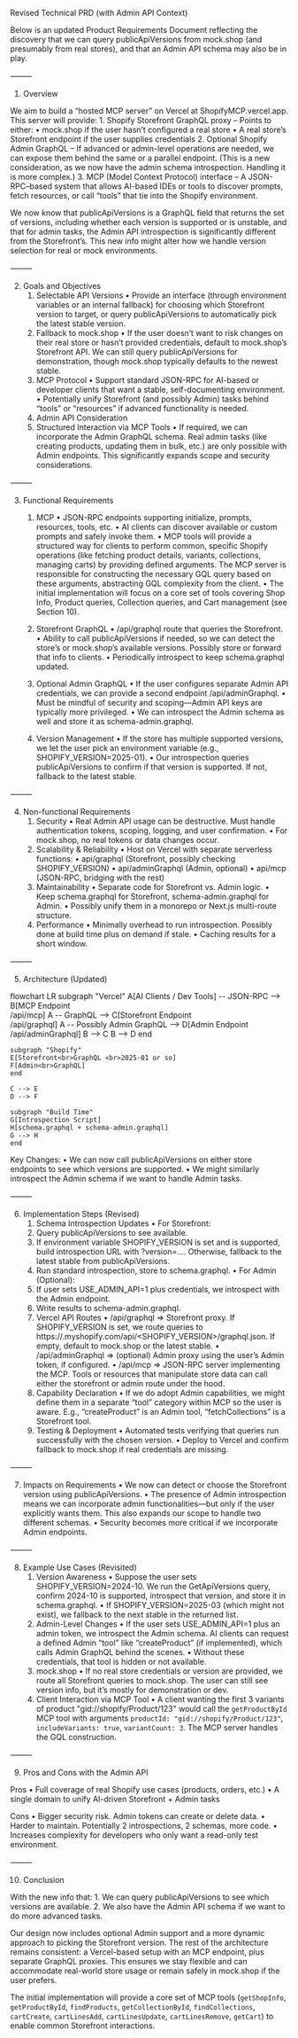 Revised Technical PRD (with Admin API Context)

Below is an updated Product Requirements Document reflecting the discovery that we can query publicApiVersions from mock.shop (and presumably from real stores), and that an Admin API schema may also be in play.

⸻

1. Overview

We aim to build a “hosted MCP server” on Vercel at ShopifyMCP.vercel.app. This server will provide:
	1.	Shopify Storefront GraphQL proxy – Points to either:
	•	mock.shop if the user hasn’t configured a real store
	•	A real store’s Storefront endpoint if the user supplies credentials
	2.	Optional Shopify Admin GraphQL – If advanced or admin-level operations are needed, we can expose them behind the same or a parallel endpoint. (This is a new consideration, as we now have the admin schema introspection. Handling it is more complex.)
	3.	MCP (Model Context Protocol) interface – A JSON-RPC–based system that allows AI-based IDEs or tools to discover prompts, fetch resources, or call “tools” that tie into the Shopify environment.

We now know that publicApiVersions is a GraphQL field that returns the set of versions, including whether each version is supported or is unstable, and that for admin tasks, the Admin API introspection is significantly different from the Storefront’s. This new info might alter how we handle version selection for real or mock environments.

⸻

2. Goals and Objectives
	1.	Selectable API Versions
	•	Provide an interface (through environment variables or an internal fallback) for choosing which Storefront version to target, or query publicApiVersions to automatically pick the latest stable version.
	2.	Fallback to mock.shop
	•	If the user doesn’t want to risk changes on their real store or hasn’t provided credentials, default to mock.shop’s Storefront API. We can still query publicApiVersions for demonstration, though mock.shop typically defaults to the newest stable.
	3.	MCP Protocol
	•	Support standard JSON-RPC for AI-based or developer clients that want a stable, self-documenting environment.
	•	Potentially unify Storefront (and possibly Admin) tasks behind “tools” or “resources” if advanced functionality is needed.
	4.	Admin API Consideration
	5.	Structured Interaction via MCP Tools
	•	If required, we can incorporate the Admin GraphQL schema. Real admin tasks (like creating products, updating them in bulk, etc.) are only possible with Admin endpoints. This significantly expands scope and security considerations.

⸻

3. Functional Requirements
	1.	MCP
	•	JSON-RPC endpoints supporting initialize, prompts, resources, tools, etc.
	•	AI clients can discover available or custom prompts and safely invoke them.
	•	MCP tools will provide a structured way for clients to perform common, specific Shopify operations (like fetching product details, variants, collections, managing carts) by providing defined arguments. The MCP server is responsible for constructing the necessary GQL query based on these arguments, abstracting GQL complexity from the client.
	•	The initial implementation will focus on a core set of tools covering Shop Info, Product queries, Collection queries, and Cart management (see Section 10).

	2.	Storefront GraphQL
	•	/api/graphql route that queries the Storefront.
	•	Ability to call publicApiVersions if needed, so we can detect the store’s or mock.shop’s available versions. Possibly store or forward that info to clients.
	•	Periodically introspect to keep schema.graphql updated.
	3.	Optional Admin GraphQL
	•	If the user configures separate Admin API credentials, we can provide a second endpoint /api/adminGraphql.
	•	Must be mindful of security and scoping—Admin API keys are typically more privileged.
	•	We can introspect the Admin schema as well and store it as schema-admin.graphql.
	4.	Version Management
	•	If the store has multiple supported versions, we let the user pick an environment variable (e.g., SHOPIFY_VERSION=2025-01).
	•	Our introspection queries publicApiVersions to confirm if that version is supported. If not, fallback to the latest stable.

⸻

4. Non-functional Requirements
	1.	Security
	•	Real Admin API usage can be destructive. Must handle authentication tokens, scoping, logging, and user confirmation.
	•	For mock.shop, no real tokens or data changes occur.
	2.	Scalability & Reliability
	•	Host on Vercel with separate serverless functions:
	•	api/graphql (Storefront, possibly checking SHOPIFY_VERSION)
	•	api/adminGraphql (Admin, optional)
	•	api/mcp (JSON-RPC, bridging with the rest)
	3.	Maintainability
	•	Separate code for Storefront vs. Admin logic.
	•	Keep schema.graphql for Storefront, schema-admin.graphql for Admin.
	•	Possibly unify them in a monorepo or Next.js multi-route structure.
	4.	Performance
	•	Minimally overhead to run introspection. Possibly done at build time plus on demand if stale.
	•	Caching results for a short window.

⸻

5. Architecture (Updated)

flowchart LR
    subgraph "Vercel"
    A[AI Clients / Dev Tools] -- JSON-RPC --> B[MCP Endpoint <br>/api/mcp]
    A -- GraphQL --> C[Storefront Endpoint <br>/api/graphql]
    A -- Possibly Admin GraphQL --> D[Admin Endpoint <br>/api/adminGraphql]
    B --> C
    B --> D
    end

    subgraph "Shopify"
    E[Storefront<br>GraphQL <br>2025-01 or so]
    F[Admin<br>GraphQL]
    end

    C --> E
    D --> F

    subgraph "Build Time"
    G[Introspection Script]
    H[schema.graphql + schema-admin.graphql]
    G --> H
    end

Key Changes:
	•	We can now call publicApiVersions on either store endpoints to see which versions are supported.
	•	We might similarly introspect the Admin schema if we want to handle Admin tasks.

⸻

6. Implementation Steps (Revised)
	1.	Schema Introspection Updates
	•	For Storefront:
	1.	Query publicApiVersions to see available.
	2.	If environment variable SHOPIFY_VERSION is set and is supported, build introspection URL with ?version=.... Otherwise, fallback to the latest stable from publicApiVersions.
	3.	Run standard introspection, store to schema.graphql.
	•	For Admin (Optional):
	1.	If user sets USE_ADMIN_API=1 plus credentials, we introspect with the Admin endpoint.
	2.	Write results to schema-admin.graphql.
	2.	Vercel API Routes
	•	/api/graphql => Storefront proxy. If SHOPIFY_VERSION is set, we route queries to https://<shop>.myshopify.com/api/<SHOPIFY_VERSION>/graphql.json. If empty, default to mock.shop or the latest stable.
	•	/api/adminGraphql => (optional) Admin proxy using the user’s Admin token, if configured.
	•	/api/mcp => JSON-RPC server implementing the MCP. Tools or resources that manipulate store data can call either the storefront or admin route under the hood.
	3.	Capability Declaration
	•	If we do adopt Admin capabilities, we might define them in a separate “tool” category within MCP so the user is aware. E.g., “createProduct” is an Admin tool, “fetchCollections” is a Storefront tool.
	4.	Testing & Deployment
	•	Automated tests verifying that queries run successfully with the chosen version.
	•	Deploy to Vercel and confirm fallback to mock.shop if real credentials are missing.

⸻

7. Impacts on Requirements
	•	We now can detect or choose the Storefront version using publicApiVersions.
	•	The presence of Admin introspection means we can incorporate admin functionalities—but only if the user explicitly wants them. This also expands our scope to handle two different schemas.
	•	Security becomes more critical if we incorporate Admin endpoints.

⸻

8. Example Use Cases (Revisited)
	1.	Version Awareness
	•	Suppose the user sets SHOPIFY_VERSION=2024-10. We run the GetApiVersions query, confirm 2024-10 is supported, introspect that version, and store it in schema.graphql.
	•	If SHOPIFY_VERSION=2025-03 (which might not exist), we fallback to the next stable in the returned list.
	2.	Admin-Level Changes
	•	If the user sets USE_ADMIN_API=1 plus an admin token, we introspect the Admin schema. AI clients can request a defined Admin “tool” like “createProduct” (if implemented), which calls Admin GraphQL behind the scenes.
	•	Without these credentials, that tool is hidden or not available.
	3.	mock.shop
	•	If no real store credentials or version are provided, we route all Storefront queries to mock.shop. The user can still see version info, but it’s mostly for demonstration or dev.
	4.	Client Interaction via MCP Tool
	•	A client wanting the first 3 variants of product "gid://shopify/Product/123" would call the `getProductById` MCP tool with arguments `productId: "gid://shopify/Product/123"`, `includeVariants: true`, `variantCount: 3`. The MCP server handles the GQL construction.

⸻

9. Pros and Cons with the Admin API

Pros
	•	Full coverage of real Shopify use cases (products, orders, etc.)
	•	A single domain to unify AI-driven Storefront + Admin tasks

Cons
	•	Bigger security risk. Admin tokens can create or delete data.
	•	Harder to maintain. Potentially 2 introspections, 2 schemas, more code.
	•	Increases complexity for developers who only want a read-only test environment.

⸻

10. Conclusion

With the new info that:
	1.	We can query publicApiVersions to see which versions are available.
	2.	We also have the Admin API schema if we want to do more advanced tasks.

Our design now includes optional Admin support and a more dynamic approach to picking the Storefront version. The rest of the architecture remains consistent: a Vercel-based setup with an MCP endpoint, plus separate GraphQL proxies. This ensures we stay flexible and can accommodate real-world store usage or remain safely in mock.shop if the user prefers.

The initial implementation will provide a core set of MCP tools (`getShopInfo`, `getProductById`, `findProducts`, `getCollectionById`, `findCollections`, `cartCreate`, `cartLinesAdd`, `cartLinesUpdate`, `cartLinesRemove`, `getCart`) to enable common Storefront interactions.